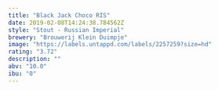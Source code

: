 ```yaml
---
title: "Black Jack Choco RIS"
date: 2019-02-08T14:24:38.784562Z
style: "Stout - Russian Imperial"
brewery: "Brouwerij Klein Duimpje"
image: "https://labels.untappd.com/labels/2257259?size=hd"
rating: "3.72"
description: ""
abv: "10.0"
ibu: "0"
---
```

